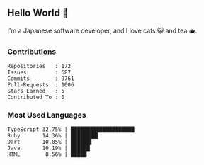 ## Hello World 👋

I'm a Japanese software developer, and I love cats 😺 and tea 🫖.

### Contributions

    Repositories   : 172
    Issues         : 687
    Commits        : 9761
    Pull-Requests  : 1006
    Stars Earned   : 5
    Contributed To : 0

### Most Used Languages

    TypeScript 32.75% | ████████████████████
    Ruby       14.36% | ████████▌
    Dart       10.85% | ██████▌
    Java       10.19% | ██████
    HTML        8.56% | █████
